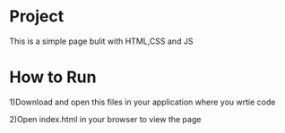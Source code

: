 # Project
This is a simple page bulit with HTML,CSS and JS
# How to Run 
1)Download and open this files in your application where you wrtie code 

2)Open index.html in your browser to view the page
